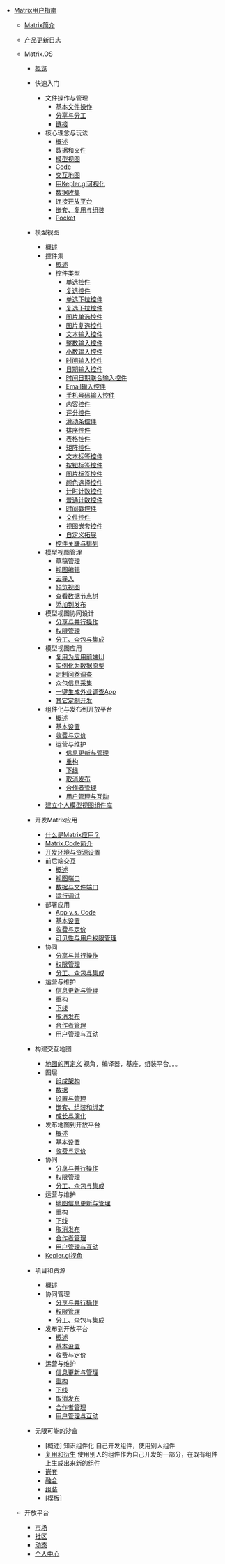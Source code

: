 - [Matrix用户指南](zh-cn/userguide/README.md)
  - [Matrix简介](zh-cn/userguide/matrixintro.md)
  - [产品更新日志](zh-cn/userguide/updatelog.md)

  - Matrix.OS
    - [概览](zh-cn/userguide/os/README.md)
    - 快速入门
      - 文件操作与管理
        - [基本文件操作](zh-cn/userguide/os/quickstart/filebasic.md)
        - [分享与分工](zh-cn/userguide/os/quickstart/share.md)
        - [链接](zh-cn/userguide/os/quickstart/link.md)
      - 核心理念与玩法
        - [概述](zh-cn/userguide/os/filebasic.md)
        - [数据和文件](zh-cn/userguide/os/filebasic.md)
        - [模型视图](zh-cn/userguide/os/filebasic.md)
        - [Code](zh-cn/userguide/os/filebasic.md)
        - [交互地图](zh-cn/userguide/os/filebasic.md)
        - [用Kepler.gl可视化](zh-cn/userguide/os/filebasic.md)
        - [数据收集](zh-cn/userguide/os/filebasic.md)
        - [连接开放平台](zh-cn/userguide/os/filebasic.md)
        - [嵌套、复用与组装](zh-cn/userguide/os/filebasic.md)
        - [Pocket](zh-cn/userguide/os/filebasic.md)

    - 模型视图
      - [概述](zh-cn/userguide/modelview/README.md)
      - 控件集
        - [概述](zh-cn/userguide/modelview/control.md)
        - 控件类型
          - [单选控件](zh-cn/userguide/modelview/singlechoice.md)
          - [复选控件](zh-cn/userguide/modelview/multiplechoice.md)
          - [单选下拉控件](zh-cn/userguide/modelview/singledrop.md)
          - [复选下拉控件](zh-cn/userguide/modelview/multipledrop.md)
          - [图片单选控件](zh-cn/userguide/modelview/singlepicchoice.md)
          - [图片复选控件](zh-cn/userguide/modelview/multiplepicchoice.md)
          - [文本输入控件](zh-cn/userguide/modelview/textbox.md)
          - [整数输入控件](zh-cn/userguide/modelview/integer.md)
          - [小数输入控件](zh-cn/userguide/modelview/float.md)
          - [时间输入控件](zh-cn/userguide/modelview/time.md)
          - [日期输入控件](zh-cn/userguide/modelview/date.md)
          - [时间日期联合输入控件](zh-cn/userguide/modelview/datetime.md)
          - [Email输入控件](zh-cn/userguide/modelview/emailbox.md)
          - [手机号码输入控件](zh-cn/userguide/modelview/phone.md)
          - [内容控件](zh-cn/userguide/modelview/contents.md)
          - [评分控件](zh-cn/userguide/modelview/rating.md)
          - [滑动条控件](zh-cn/userguide/modelview/slider.md)
          - [排序控件](zh-cn/userguide/modelview/ranking.md)
          - [表格控件](zh-cn/userguide/modelview/tables.md)
          - [矩阵控件](zh-cn/userguide/modelview/matrices.md)
          - [文本标签控件](zh-cn/userguide/modelview/texttag.md)
          - [按钮标签控件](zh-cn/userguide/modelview/buttontag.md)
          - [图片标签控件](zh-cn/userguide/modelview/pictag.md)
          - [颜色选择控件](zh-cn/userguide/modelview/colorpick.md)
          - [计时计数控件](zh-cn/userguide/modelview/timingcount.md)
          - [普通计数控件](zh-cn/userguide/modelview/normalcount.md)
          - [时间戳控件](zh-cn/userguide/modelview/timestamp.md)
          - [文件控件](zh-cn/userguide/modelview/filebox.md)
          - [视图嵌套控件](zh-cn/userguide/modelview/nest.md)
          - [自定义拓展](zh-cn/userguide/modelview/customize.md)
        - [控件关联与排列](zh-cn/userguide/code/README.md)
      - 模型视图管理
        - [草稿管理](zh-cn/userguide/modelview/control.md)
        - [视图编辑](zh-cn/userguide/modelview/control.md)
        - [云导入](zh-cn/userguide/modelview/control.md)
        - [预览视图](zh-cn/userguide/modelview/control.md)
        - [查看数据节点树](zh-cn/userguide/modelview/control.md)
        - [添加到发布](zh-cn/userguide/modelview/control.md)
      - 模型视图协同设计
        - [分享与并行操作](zh-cn/userguide/code/devguide.md)
        - [权限管理](zh-cn/userguide/code/devguide.md)
        - [分工、众包与集成](zh-cn/userguide/code/devguide.md)
      - 模型视图应用
        - [复用为应用前端UI](zh-cn/userguide/code/README.md)
        - [实例化为数据原型](zh-cn/userguide/code/README.md)
        - [定制问卷调查](zh-cn/userguide/code/README.md)
        - [众包信息采集](zh-cn/userguide/code/README.md)
        - [一键生成外业调查App](zh-cn/userguide/code/README.md)
        - [其它定制开发](zh-cn/userguide/code/README.md)
      - 组件化与发布到开放平台
          - [概述](zh-cn/userguide/code/devguide.md)
          - [基本设置](zh-cn/userguide/code/devguide.md)
          - [收费与定价](zh-cn/userguide/code/devguide.md)
          - 运营与维护
            - [信息更新与管理](zh-cn/userguide/code/devguide.md)
            - [重构](zh-cn/userguide/code/devguide.md)
            - [下线](zh-cn/userguide/code/devguide.md)
            - [取消发布](zh-cn/userguide/code/devguide.md)
            - [合作者管理](zh-cn/userguide/code/devguide.md)
            - [用户管理与互动](zh-cn/userguide/code/devguide.md)
      - [建立个人模型视图组件库](zh-cn/userguide/code/devguide.md)

    - 开发Matrix应用
      - [什么是Matrix应用？](zh-cn/userguide/os/filebasic.md)
      - [Matrix.Code简介](zh-cn/userguide/os/filebasic.md)
      - [开发环境与资源设置](zh-cn/userguide/os/filebasic.md)
      - 前后端交互
        - [概述](zh-cn/userguide/code/README.md)
        - [视图端口](zh-cn/userguide/code/devguide.md)
        - [数据与文件端口](zh-cn/userguide/code/devguide.md)
        - [运行调试](zh-cn/userguide/code/devguide.md)
      - 部署应用
        - [App v.s. Code](zh-cn/userguide/code/devguide.md)
        - [基本设置](zh-cn/userguide/code/devguide.md)
        - [收费与定价](zh-cn/userguide/code/devguide.md)
        - [可见性与用户权限管理](zh-cn/userguide/code/devguide.md)
      - 协同
        - [分享与并行操作](zh-cn/userguide/code/devguide.md)
        - [权限管理](zh-cn/userguide/code/devguide.md)
        - [分工、众包与集成](zh-cn/userguide/code/devguide.md)
      - 运营与维护
        - [信息更新与管理](zh-cn/userguide/code/devguide.md)
        - [重构](zh-cn/userguide/code/devguide.md)
        - [下线](zh-cn/userguide/code/devguide.md)
        - [取消发布](zh-cn/userguide/code/devguide.md)
        - [合作者管理](zh-cn/userguide/code/devguide.md)
        - [用户管理与互动](zh-cn/userguide/code/devguide.md)

    - 构建交互地图
      - [地图的再定义](zh-cn/userguide/map/README.md) 视角，编译器，基座，组装平台。。。
      - 图层
        - [组成架构](zh-cn/userguide/map/README.md)
        - [数据](zh-cn/userguide/map/README.md)
        - [设置与管理](zh-cn/userguide/map/README.md)
        - [嵌套、组装和绑定](zh-cn/userguide/map/README.md)
        - [成长与演化](zh-cn/userguide/map/README.md)
      - 发布地图到开放平台
        - [概述](zh-cn/userguide/code/devguide.md)
        - [基本设置](zh-cn/userguide/code/devguide.md)
        - [收费与定价](zh-cn/userguide/code/devguide.md)
      - 协同
        - [分享与并行操作](zh-cn/userguide/map/README.md)
        - [权限管理](zh-cn/userguide/map/README.md)
        - [分工、众包与集成](zh-cn/userguide/code/devguide.md)
      - 运营与维护
        - [地图信息更新与管理](zh-cn/userguide/code/devguide.md)
        - [重构](zh-cn/userguide/code/devguide.md)
        - [下线](zh-cn/userguide/code/devguide.md)
        - [取消发布](zh-cn/userguide/code/devguide.md)
        - [合作者管理](zh-cn/userguide/code/devguide.md)
        - [用户管理与互动](zh-cn/userguide/code/devguide.md)
      - [Kepler.gl视角](zh-cn/userguide/code/devguide.md)

    - 项目和资源
      - [概述](zh-cn/userguide/map/README.md)
      - 协同管理
        - [分享与并行操作](zh-cn/userguide/map/README.md)
        - [权限管理](zh-cn/userguide/map/README.md)
        - [分工、众包与集成](zh-cn/userguide/code/devguide.md)
      - 发布到开放平台
        - [概述](zh-cn/userguide/code/devguide.md)
        - [基本设置](zh-cn/userguide/code/devguide.md)
        - [收费与定价](zh-cn/userguide/code/devguide.md)
      - 运营与维护
        - [信息更新与管理](zh-cn/userguide/code/devguide.md)
        - [重构](zh-cn/userguide/code/devguide.md)
        - [下线](zh-cn/userguide/code/devguide.md)
        - [取消发布](zh-cn/userguide/code/devguide.md)
        - [合作者管理](zh-cn/userguide/code/devguide.md)
        - [用户管理与互动](zh-cn/userguide/code/devguide.md)
        
    - 无限可能的沙盒
      - [概述] 知识组件化 自己开发组件，使用别人组件
      - [复用和衍生](zh-cn/userguide/code/devguide.md) 使用别人的组件作为自己开发的一部分，在既有组件上生成出来新的组件
      - [嵌套](zh-cn/userguide/code/devguide.md) 
      - [融合](zh-cn/userguide/code/devguide.md)
      - [组装](zh-cn/userguide/code/devguide.md)
      - [模板]

  - 开放平台
    - [市场](zh-cn/userguide/code/devguide.md)
    - [社区](zh-cn/userguide/code/devguide.md)
    - [动态](zh-cn/userguide/code/devguide.md)
    - [个人中心](zh-cn/userguide/code/devguide.md)



    


